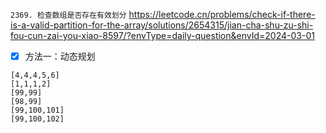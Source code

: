 
`2369. 检查数组是否存在有效划分` https://leetcode.cn/problems/check-if-there-is-a-valid-partition-for-the-array/solutions/2654315/jian-cha-shu-zu-shi-fou-cun-zai-you-xiao-8597/?envType=daily-question&envId=2024-03-01
- [x] 方法一：动态规划

```
[4,4,4,5,6]
[1,1,1,2]
[99,99]
[98,99]
[99,100,101]
[99,100,102]
```
